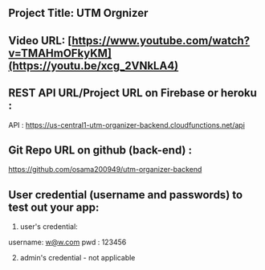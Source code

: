
## Project Title: UTM Orgnizer 

## Video URL: [https://www.youtube.com/watch?v=TMAHmOFkyKM](https://youtu.be/xcg_2VNkLA4)

## REST API URL/Project URL on Firebase or heroku :
 API : https://us-central1-utm-organizer-backend.cloudfunctions.net/api

## Git Repo URL on github (back-end) : 
https://github.com/osama200949/utm-organizer-backend

## User credential (username and passwords) to test out your app:

1. user's credential: 

username: w@w.com
pwd : 123456

2. admin's credential - not applicable 
